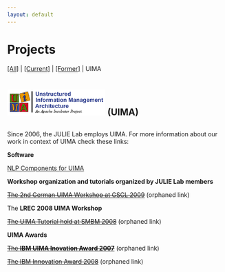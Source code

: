 ```yaml
---
layout: default
---
```


# Projects

[[All]](all.html) | 
[[Current]](current.html) | 
[[Former]](former.html) | 
UIMA

<h2 style="margin-top:40px; margin-bottom:30px"><img src="/assets/img/projects_UIMA_Logo2-width-228-height-60.png" /> (UIMA)</h2>

Since 2006, the JULIE Lab employs UIMA. For more information about our work in context of UIMA check these links:

**Software**

[NLP Components for UIMA](/Resources/)

**Workshop organization and tutorials organized by JULIE Lab members**

~~[The 2nd German UIMA Workshop at GSCL 2009](http://docs.google.com/View?id=dft23bqs_3c7qnzg6x)~~ (orphaned link)

The **LREC 2008 UIMA Workshop**

~~[The UIMA Tutorial hold at SMBM 2008](http://mars.cs.utu.fi/smbm2008/?q=tutorials)~~ (orphaned link)

**UIMA Awards**

~~[The **IBM UIMA Inovation Award 2007**](http://www-05.ibm.com/de/pressroom/presseinfos/2007/12/04_1.html)~~ (orphaned link)

~~[The IBM Innovation Award 2008](http://www.ibm.com/developerworks/university/innovation/uia.html)~~ (orphaned link)
